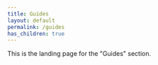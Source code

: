 ```yaml
---
title: Guides
layout: default
permalink: /guides
has_children: true
---
```


This is the landing page for the "Guides" section.
